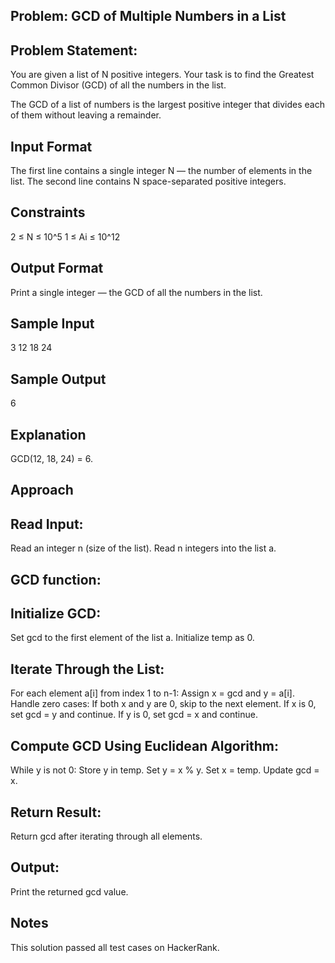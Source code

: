 ## Problem: GCD of Multiple Numbers in a List

## Problem Statement:

You are given a list of N positive integers. Your task is to find the Greatest Common Divisor (GCD) of all the numbers in the list.

The GCD of a list of numbers is the largest positive integer that divides each of them without leaving a remainder.

## Input Format

The first line contains a single integer N — the number of elements in the list.
The second line contains N space-separated positive integers.

## Constraints
2 ≤ N ≤ 10^5
1 ≤ Ai ≤ 10^12

## Output Format
Print a single integer — the GCD of all the numbers in the list.

## Sample Input 
3
12 18 24

## Sample Output 
6

## Explanation 
GCD(12, 18, 24) = 6.

## Approach

## Read Input:
 Read an integer n (size of the list).
 Read n integers into the list a.

## GCD function:
## Initialize GCD:
 Set gcd to the first element of the list a.
 Initialize temp as 0.

## Iterate Through the List:
 For each element a[i] from index 1 to n-1:
     Assign x = gcd and y = a[i].
      Handle zero cases:
         If both x and y are 0, skip to the next element.
         If x is 0, set gcd = y and continue.
         If y is 0, set gcd = x and continue.

## Compute GCD Using Euclidean Algorithm:
 While y is not 0:
     Store y in temp.
     Set y = x % y.
     Set x = temp.
 Update gcd = x.

## Return Result:
 Return gcd after iterating through all elements.

## Output:
 Print the returned gcd value.

## Notes
This solution passed all test cases on HackerRank.

    

